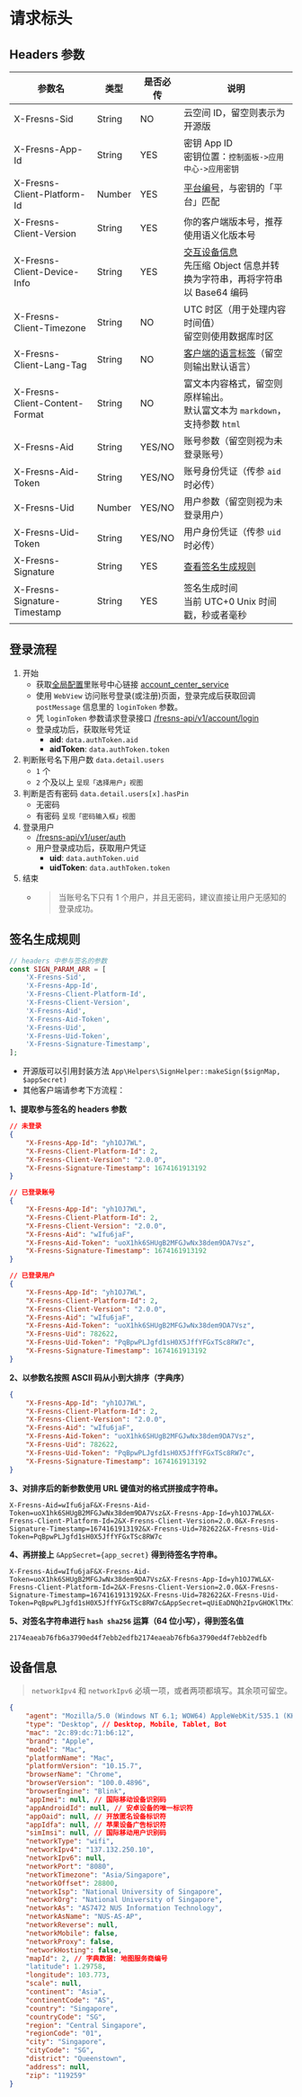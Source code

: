# 请求标头

## Headers 参数

| 参数名 | 类型 | 是否必传 | 说明 |
| --- | --- | --- | --- |
| X-Fresns-Sid | String | NO | 云空间 ID，留空则表示为开源版 |
| X-Fresns-App-Id | String | YES | 密钥 App ID<br>密钥位置：`控制面板->应用中心->应用密钥` |
| X-Fresns-Client-Platform-Id | Number | YES | [平台编号](dictionary/platforms.md)，与密钥的「平台」匹配 |
| X-Fresns-Client-Version | String | YES | 你的客户端版本号，推荐使用语义化版本号 |
| X-Fresns-Client-Device-Info | String | YES | [交互设备信息](#设备信息) <br>先压缩 Object 信息并转换为字符串，再将字符串以 Base64 编码 |
| X-Fresns-Client-Timezone | String | NO | UTC 时区（用于处理内容时间值）<br>留空则使用数据库时区 |
| X-Fresns-Client-Lang-Tag | String | NO | [客户端的语言标签](configs.md#语言设置)（留空则输出默认语言） |
| X-Fresns-Client-Content-Format | String | NO | 富文本内容格式，留空则原样输出。<br>默认富文本为 `markdown`，支持参数 `html` |
| X-Fresns-Aid | String | YES/NO | 账号参数（留空则视为未登录账号） |
| X-Fresns-Aid-Token | String | YES/NO | 账号身份凭证（传参 `aid` 时必传） |
| X-Fresns-Uid | Number | YES/NO | 用户参数（留空则视为未登录用户） |
| X-Fresns-Uid-Token | String | YES/NO | 用户身份凭证（传参 `uid` 时必传） |
| X-Fresns-Signature | String | YES | [查看签名生成规则](#签名生成规则) |
| X-Fresns-Signature-Timestamp | String | YES | 签名生成时间<br>当前 UTC+0 Unix 时间戳，秒或者毫秒 |

## 登录流程

1. 开始
    - 获取[全局配置](configs.md)里账号中心链接 [account_center_service](configs.md#路径配置)
    - 使用 `WebView` 访问账号登录(或注册)页面，登录完成后获取回调 `postMessage` 信息里的 `loginToken` 参数。
    - 凭 `loginToken` 参数请求登录接口 [/fresns-api/v1/account/login](../api/account/login.md)
    - 登录成功后，获取账号凭证
        - **aid**: `data.authToken.aid`
        - **aidToken**: `data.authToken.token`
2. 判断账号名下用户数 `data.detail.users`
    - `1` 个
    - `2` 个及以上 `呈现「选择用户」视图`
3. 判断是否有密码 `data.detail.users[x].hasPin`
    - 无密码
    - 有密码 `呈现「密码输入框」视图`
4. 登录用户
    - [/fresns-api/v1/user/auth](../api/user/auth.md)
    - 用户登录成功后，获取用户凭证
        - **uid**: `data.authToken.uid`
        - **uidToken**: `data.authToken.token`
5. 结束
    - > 当账号名下只有 1 个用户，并且无密码，建议直接让用户无感知的登录成功。

## 签名生成规则

```php
// headers 中参与签名的参数
const SIGN_PARAM_ARR = [
    'X-Fresns-Sid',
    'X-Fresns-App-Id',
    'X-Fresns-Client-Platform-Id',
    'X-Fresns-Client-Version',
    'X-Fresns-Aid',
    'X-Fresns-Aid-Token',
    'X-Fresns-Uid',
    'X-Fresns-Uid-Token',
    'X-Fresns-Signature-Timestamp',
];
```

- 开源版可以引用封装方法 `App\Helpers\SignHelper::makeSign($signMap, $appSecret)`
- 其他客户端请参考下方流程：

**1、提取参与签名的 headers 参数**

```json
// 未登录
{
    "X-Fresns-App-Id": "yh1OJ7WL",
    "X-Fresns-Client-Platform-Id": 2,
    "X-Fresns-Client-Version": "2.0.0",
    "X-Fresns-Signature-Timestamp": 1674161913192
}

// 已登录账号
{
    "X-Fresns-App-Id": "yh1OJ7WL",
    "X-Fresns-Client-Platform-Id": 2,
    "X-Fresns-Client-Version": "2.0.0",
    "X-Fresns-Aid": "wIfu6jaF",
    "X-Fresns-Aid-Token": "uoX1hk6SHUgB2MFGJwNx38dem9DA7Vsz",
    "X-Fresns-Signature-Timestamp": 1674161913192
}

// 已登录用户
{
    "X-Fresns-App-Id": "yh1OJ7WL",
    "X-Fresns-Client-Platform-Id": 2,
    "X-Fresns-Client-Version": "2.0.0",
    "X-Fresns-Aid": "wIfu6jaF",
    "X-Fresns-Aid-Token": "uoX1hk6SHUgB2MFGJwNx38dem9DA7Vsz",
    "X-Fresns-Uid": 782622,
    "X-Fresns-Uid-Token": "PqBpwPLJgfd1sH0X5JffYFGxTSc8RW7c",
    "X-Fresns-Signature-Timestamp": 1674161913192
}
```

**2、以参数名按照 ASCII 码从小到大排序（字典序）**

```json
{
    "X-Fresns-App-Id": "yh1OJ7WL",
    "X-Fresns-Client-Platform-Id": 2,
    "X-Fresns-Client-Version": "2.0.0",
    "X-Fresns-Aid": "wIfu6jaF",
    "X-Fresns-Aid-Token": "uoX1hk6SHUgB2MFGJwNx38dem9DA7Vsz",
    "X-Fresns-Uid": 782622,
    "X-Fresns-Uid-Token": "PqBpwPLJgfd1sH0X5JffYFGxTSc8RW7c",
    "X-Fresns-Signature-Timestamp": 1674161913192
}
```

**3、对排序后的新参数使用 URL 键值对的格式拼接成字符串。**

```
X-Fresns-Aid=wIfu6jaF&X-Fresns-Aid-Token=uoX1hk6SHUgB2MFGJwNx38dem9DA7Vsz&X-Fresns-App-Id=yh1OJ7WL&X-Fresns-Client-Platform-Id=2&X-Fresns-Client-Version=2.0.0&X-Fresns-Signature-Timestamp=1674161913192&X-Fresns-Uid=782622&X-Fresns-Uid-Token=PqBpwPLJgfd1sH0X5JffYFGxTSc8RW7c
```

**4、再拼接上** `&AppSecret={app_secret}` **得到待签名字符串。**

```
X-Fresns-Aid=wIfu6jaF&X-Fresns-Aid-Token=uoX1hk6SHUgB2MFGJwNx38dem9DA7Vsz&X-Fresns-App-Id=yh1OJ7WL&X-Fresns-Client-Platform-Id=2&X-Fresns-Client-Version=2.0.0&X-Fresns-Signature-Timestamp=1674161913192&X-Fresns-Uid=782622&X-Fresns-Uid-Token=PqBpwPLJgfd1sH0X5JffYFGxTSc8RW7c&AppSecret=qUiEaDNQh2IpvGHOKlTMx7ujn8t1CZWX
```

**5、对签名字符串进行 `hash sha256` 运算（64 位小写），得到签名值**

```
2174eaeab76fb6a3790ed4f7ebb2edfb2174eaeab76fb6a3790ed4f7ebb2edfb
```

## 设备信息

> `networkIpv4` 和 `networkIpv6` 必填一项，或者两项都填写。其余项可留空。

```json
{
    "agent": "Mozilla/5.0 (Windows NT 6.1; WOW64) AppleWebKit/535.1 (KHTML, like Gecko) Chrome/14.0.835.202 Safari/535.1",
    "type": "Desktop", // Desktop, Mobile, Tablet, Bot
    "mac": "2c:89:dc:71:b6:12",
    "brand": "Apple",
    "model": "Mac",
    "platformName": "Mac",
    "platformVersion": "10.15.7",
    "browserName": "Chrome",
    "browserVersion": "100.0.4896",
    "browserEngine": "Blink",
    "appImei": null, // 国际移动设备识别码
    "appAndroidId": null, // 安卓设备的唯一标识符
    "appOaid": null, // 开放匿名设备标识符
    "appIdfa": null, // 苹果设备广告标识符
    "simImsi": null, // 国际移动用户识别码
    "networkType": "wifi",
    "networkIpv4": "137.132.250.10",
    "networkIpv6": null,
    "networkPort": "8080",
    "networkTimezone": "Asia/Singapore",
    "networkOffset": 28800,
    "networkIsp": "National University of Singapore",
    "networkOrg": "National University of Singapore",
    "networkAs": "AS7472 NUS Information Technology",
    "networkAsName": "NUS-AS-AP",
    "networkReverse": null,
    "networkMobile": false,
    "networkProxy": false,
    "networkHosting": false,
    "mapId": 2, // 字典数据: 地图服务商编号
    "latitude": 1.29758,
    "longitude": 103.773,
    "scale": null,
    "continent": "Asia",
    "continentCode": "AS",
    "country": "Singapore",
    "countryCode": "SG",
    "region": "Central Singapore",
    "regionCode": "01",
    "city": "Singapore",
    "cityCode": "SG",
    "district": "Queenstown",
    "address": null,
    "zip": "119259"
}
```

